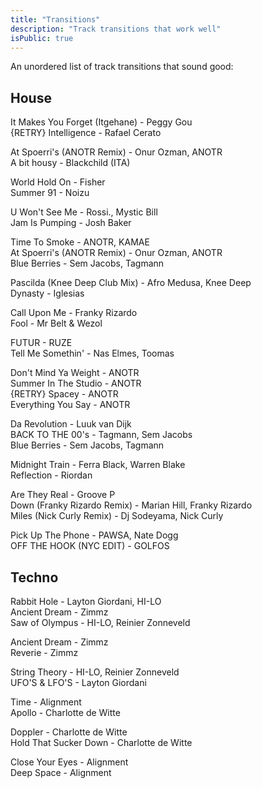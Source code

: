 ```yaml
---
title: "Transitions"
description: "Track transitions that work well"
isPublic: true
---
```


An unordered list of track transitions that sound good:

## House
<!-- {RETRY} -->
It Makes You Forget (Itgehane) - Peggy Gou \
{RETRY} Intelligence - Rafael Cerato

At Spoerri's (ANOTR Remix) - Onur Ozman, ANOTR \
A bit housy - Blackchild (ITA)

World Hold On - Fisher \
Summer 91 - Noizu

U Won't See Me - Rossi., Mystic Bill \
Jam Is Pumping - Josh Baker

Time To Smoke - ANOTR, KAMAE \
At Spoerri's (ANOTR Remix) - Onur Ozman, ANOTR \
Blue Berries - Sem Jacobs, Tagmann

Pascilda (Knee Deep Club Mix) - Afro Medusa, Knee Deep \
Dynasty - Iglesias

<!-- RETRY -->
Call Upon Me - Franky Rizardo \
Fool - Mr Belt & Wezol

FUTUR - RUZE \
Tell Me Somethin' - Nas Elmes, Toomas

Don't Mind Ya Weight - ANOTR \
Summer In The Studio - ANOTR \
{RETRY} Spacey - ANOTR \
Everything You Say - ANOTR

Da Revolution - Luuk van Dijk \
BACK TO THE 00's - Tagmann, Sem Jacobs \
Blue Berries - Sem Jacobs, Tagmann

Midnight Train - Ferra Black, Warren Blake \
Reflection - Riordan

Are They Real - Groove P \
Down (Franky Rizardo Remix) - Marian Hill, Franky Rizardo \
Miles (Nick Curly Remix) - Dj Sodeyama, Nick Curly

Pick Up The Phone - PAWSA, Nate Dogg \
OFF THE HOOK (NYC EDIT) - GOLFOS

## Techno
Rabbit Hole - Layton Giordani, HI-LO \
Ancient Dream - Zimmz \
Saw of Olympus - HI-LO, Reinier Zonneveld

Ancient Dream - Zimmz \
Reverie - Zimmz

String Theory - HI-LO, Reinier Zonneveld \
UFO'S & LFO'S - Layton Giordani

Time - Alignment \
Apollo - Charlotte de Witte

Doppler - Charlotte de Witte \
Hold That Sucker Down - Charlotte de Witte

Close Your Eyes - Alignment \
Deep Space - Alignment
